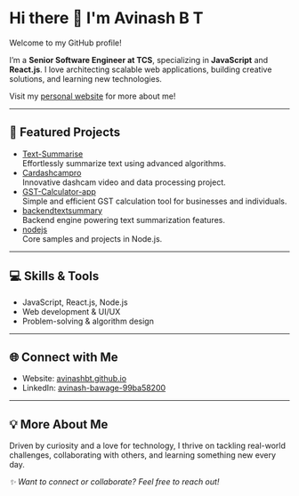 # Hi there 👋 I'm Avinash B T

Welcome to my GitHub profile!

I’m a **Senior Software Engineer at TCS**, specializing in **JavaScript** and **React.js**. I love architecting scalable web applications, building creative solutions, and learning new technologies.

Visit my [personal website](https://avinashbt.github.io) for more about me!

---

## 🚀 Featured Projects

- [Text-Summarise](https://github.com/avinashbt/Text-Summarise)  
  Effortlessly summarize text using advanced algorithms.
- [Cardashcampro](https://github.com/avinashbt/Cardashcampro)  
  Innovative dashcam video and data processing project.
- [GST-Calculator-app](https://github.com/avinashbt/GST-Calculator-app)  
  Simple and efficient GST calculation tool for businesses and individuals.
- [backendtextsummary](https://github.com/avinashbt/backendtextsummary)  
  Backend engine powering text summarization features.
- [nodejs](https://github.com/avinashbt/nodejs)  
  Core samples and projects in Node.js.

---

## 💻 Skills & Tools

- JavaScript, React.js, Node.js
- Web development & UI/UX
- Problem-solving & algorithm design

---

## 🌐 Connect with Me

- Website: [avinashbt.github.io](https://avinashbt.github.io)
- LinkedIn: [avinash-bawage-99ba58200](https://www.linkedin.com/in/avinash-bawage-99ba58200/)

---

## 💡 More About Me

Driven by curiosity and a love for technology, I thrive on tackling real-world challenges, collaborating with others, and learning something new every day.

_✨ Want to connect or collaborate? Feel free to reach out!_
